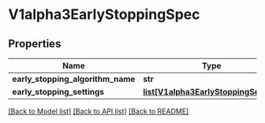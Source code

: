 # V1alpha3EarlyStoppingSpec

## Properties
Name | Type | Description | Notes
------------ | ------------- | ------------- | -------------
**early_stopping_algorithm_name** | **str** |  | [optional] 
**early_stopping_settings** | [**list[V1alpha3EarlyStoppingSetting]**](V1alpha3EarlyStoppingSetting.md) |  | 

[[Back to Model list]](../README.md#documentation-for-models) [[Back to API list]](../README.md#documentation-for-api-endpoints) [[Back to README]](../README.md)


